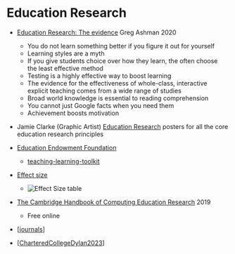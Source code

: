 Education Research
==================

* [Education Research: The evidence](https://gregashman.wordpress.com/2020/11/13/education-research-the-evidence/) Greg Ashman 2020
    * You do not learn something better if you figure it out for yourself
    * Learning styles are a myth
    * If you give students choice over how they learn, the often choose the least effective method
    * Testing is a highly effective way to boost learning
    * The evidence for the effectiveness of whole-class, interactive explicit teaching comes from a wide range of studies
    * Broad world knowledge is essential to reading comprehension
    * You cannot just Google facts when you need them
    * Achievement boosts motivation
* Jamie Clarke (Graphic Artist) [Education Research](https://www.jamieleeclark.com/graphics) posters for all the core education research principles

* [Education Endowment Foundation](https://educationendowmentfoundation.org.uk/)
    * [teaching-learning-toolkit](https://educationendowmentfoundation.org.uk/education-evidence/teaching-learning-toolkit)
* [Effect size](https://www.simplypsychology.org/effect-size.html)
    * ![Effect Size table](https://www.simplypsychology.org/wp-content/uploads/Pearson-r.png)

* [The Cambridge Handbook of Computing Education Research](https://www.cambridge.org/core/books/the-cambridge-handbook-of-computing-education-research/F8CFAF7B81A8F6BF5C663412BA0A943D) 2019
    * Free online

* [[journals]]
* [[CharteredCollegeDylan2023]]


[//begin]: # "Autogenerated link references for markdown compatibility"
[journals]: journals.md "journals"
[CharteredCollegeDylan2023]: conferences/CharteredCollegeDylan2023.md "Chartered College Annual Lecture - Dylan Wilam"
[//end]: # "Autogenerated link references"